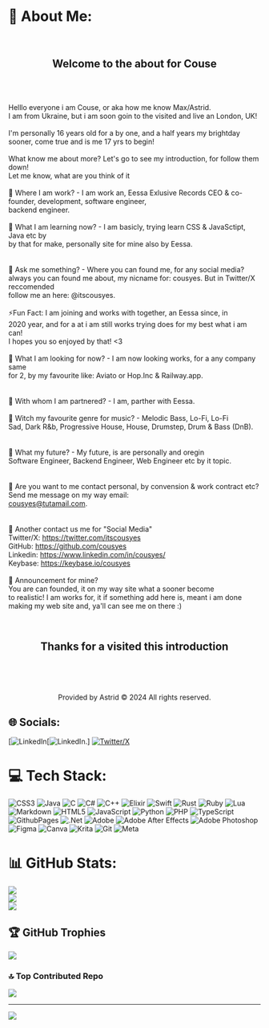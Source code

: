 
# 💫 About Me:
                                             
<br>                                                                                    <h2 style="text-align: center">Welcome to the about for Couse</h2>  </br> 

<br> Helllo everyone i am Couse, or aka how me know Max/Astrid.<br>I am from Ukraine, but i am soon goin to the visited and live an London, UK!<br><br>I'm personally 16 years old for a by one, and a half years my brightday sooner, come true and is me 17 yrs to begin!<br><br>What know me about more? Let's go to see my introduction, for follow them down!<br>Let me know, what are you think of it<br><br>🔭 Where I am work? - I am work an, Eessa Exlusive Records CEO & co-founder, development, software engineer,<br>backend engineer.<br><br>🌱 What I am learning now? - I am basicly, trying learn CSS & JavaSctipt, Java etc by<br>by that for make, personally site for mine also by Eessa.<br><br> <br>💬 Ask me something? - Where you can found me, for any social media?<br>always you can found me about, my nicname for: cousyes. But in Twitter/X reccomended <br>follow me an here: @itscousyes.<br><br>⚡Fun Fact: I am joining and works with together, an Eessa since, in <br>2020 year, and for a at i am still works trying does for my best what i am can!<br>I hopes you so enjoyed by that! <3<br><br>👀 What I am looking for now? - I am now looking works, for a any company same <br>for 2, by my favourite like: Aviato or Hop.Inc & Railway.app.<br><br><br>🤝 With whom I am partnered? - I am, parther with Eessa.<br><br>🤘 Witch my favourite genre for music? - Melodic Bass, Lo-Fi, Lo-Fi<br>Sad, Dark R&b, Progressive House, House, Drumstep, Drum & Bass (DnB).<br><br><br>🎹 What my future? - My future, is are personally and oregin<br>Software Engineer, Backend Engineer, Web Engineer etc by it topic.<br><br><br>📨 Are you want to me contact personal, by convension & work contract etc? <br>Send me message on my way email:<br>cousyes@tutamail.com.<br><br><br>🔗 Another contact us me for "Social Media"<br>Twitter/X: https://twitter.com/itscousyes<br>GitHub: https://github.com/cousyes<br>Linkedin: https://www.linkedin.com/in/cousyes/<br>Keybase: https://keybase.io/cousyes<br><br>📢 Announcement for mine? <br>You are can founded, it on my way site what a sooner become<br>to realistic! I am works for, it if something add here is, meant i am done making my web site and, ya'll can see me on there :) <br>             

 <br>                                                                              <h2 style="text-align: center">Thanks for a visited this introduction</h2> </br> 
                                                                                           
 <br>                                                                             <p style="text-align: center">Provided by Astrid ©️ 2024 All rights reserved.</p>


## 🌐 Socials:
[![LinkedIn](https://img.shields.io/badge/LinkedIn-%230077B5.svg?logo=linkedin&logoColor=white)[![LinkedIn](https://www.linkedin.com/in/cousyes/).] [![Twitter/X](https://img.shields.io/badge/X-black.svg?logo=X&logoColor=white)](https://twitter.com/itscousyes) 

# 💻 Tech Stack:
![CSS3](https://img.shields.io/badge/css3-%231572B6.svg?style=flat-square&logo=css3&logoColor=white) ![Java](https://img.shields.io/badge/java-%23ED8B00.svg?style=flat-square&logo=openjdk&logoColor=white) ![C](https://img.shields.io/badge/c-%2300599C.svg?style=flat-square&logo=c&logoColor=white) ![C#](https://img.shields.io/badge/c%23-%23239120.svg?style=flat-square&logo=csharp&logoColor=white) ![C++](https://img.shields.io/badge/c++-%2300599C.svg?style=flat-square&logo=c%2B%2B&logoColor=white) ![Elixir](https://img.shields.io/badge/elixir-%234B275F.svg?style=flat-square&logo=elixir&logoColor=white) ![Swift](https://img.shields.io/badge/swift-F54A2A?style=flat-square&logo=swift&logoColor=white) ![Rust](https://img.shields.io/badge/rust-%23000000.svg?style=flat-square&logo=rust&logoColor=white) ![Ruby](https://img.shields.io/badge/ruby-%23CC342D.svg?style=flat-square&logo=ruby&logoColor=white) ![Lua](https://img.shields.io/badge/lua-%232C2D72.svg?style=flat-square&logo=lua&logoColor=white) ![Markdown](https://img.shields.io/badge/markdown-%23000000.svg?style=flat-square&logo=markdown&logoColor=white) ![HTML5](https://img.shields.io/badge/html5-%23E34F26.svg?style=flat-square&logo=html5&logoColor=white) ![JavaScript](https://img.shields.io/badge/javascript-%23323330.svg?style=flat-square&logo=javascript&logoColor=%23F7DF1E) ![Python](https://img.shields.io/badge/python-3670A0?style=flat-square&logo=python&logoColor=ffdd54) ![PHP](https://img.shields.io/badge/php-%23777BB4.svg?style=flat-square&logo=php&logoColor=white) ![TypeScript](https://img.shields.io/badge/typescript-%23007ACC.svg?style=flat-square&logo=typescript&logoColor=white) ![GithubPages](https://img.shields.io/badge/github%20pages-121013?style=flat-square&logo=github&logoColor=white) ![.Net](https://img.shields.io/badge/.NET-5C2D91?style=flat-square&logo=.net&logoColor=white) ![Adobe](https://img.shields.io/badge/adobe-%23FF0000.svg?style=flat-square&logo=adobe&logoColor=white) ![Adobe After Effects](https://img.shields.io/badge/Adobe%20After%20Effects-9999FF.svg?style=flat-square&logo=Adobe%20After%20Effects&logoColor=white) ![Adobe Photoshop](https://img.shields.io/badge/adobe%20photoshop-%2331A8FF.svg?style=flat-square&logo=adobe%20photoshop&logoColor=white) ![Figma](https://img.shields.io/badge/figma-%23F24E1E.svg?style=flat-square&logo=figma&logoColor=white) ![Canva](https://img.shields.io/badge/Canva-%2300C4CC.svg?style=flat-square&logo=Canva&logoColor=white) ![Krita](https://img.shields.io/badge/Krita-203759?style=flat-square&logo=krita&logoColor=EEF37B) ![Git](https://img.shields.io/badge/git-%23F05033.svg?style=flat-square&logo=git&logoColor=white) ![Meta](https://img.shields.io/badge/Meta-%230467DF.svg?style=flat-square&logo=Meta&logoColor=white)
# 📊 GitHub Stats:
![](https://github-readme-stats.vercel.app/api?username=cousyes&theme=dark&hide_border=false&include_all_commits=true&count_private=true)<br/>
![](https://github-readme-streak-stats.herokuapp.com/?user=cousyes&theme=dark&hide_border=false)<br/>
![](https://github-readme-stats.vercel.app/api/top-langs/?username=cousyes&theme=dark&hide_border=false&include_all_commits=true&count_private=true&layout=compact)

## 🏆 GitHub Trophies
![](https://github-profile-trophy.vercel.app/?username=cousyes&theme=radical&no-frame=false&no-bg=false&margin-w=4)

### 🔝 Top Contributed Repo
![](https://github-contributor-stats.vercel.app/api?username=cousyes&limit=5&theme=merko&combine_all_yearly_contributions=true)

---
[![](https://visitcount.itsvg.in/api?id=cousyes&icon=0&color=6)](https://visitcount.itsvg.in)

<!-- Proudly created with GPRM ( https://gprm.itsvg.in ) -->
